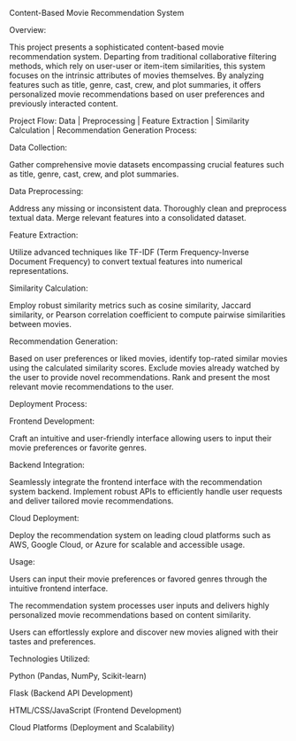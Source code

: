 Content-Based Movie Recommendation System

Overview:

This project presents a sophisticated content-based movie recommendation system. Departing from traditional collaborative filtering methods, which rely on user-user or item-item similarities, this system focuses on the intrinsic attributes of movies themselves. By analyzing features such as title, genre, cast, crew, and plot summaries, it offers personalized movie recommendations based on user preferences and previously interacted content.

Project Flow:
                            Data
                             |
                         Preprocessing
                             |
                    Feature Extraction
                             |
                    Similarity Calculation
                             |
                  Recommendation Generation
Process:

Data Collection:

Gather comprehensive movie datasets encompassing crucial features such as title, genre, cast, crew, and plot summaries.

Data Preprocessing:

Address any missing or inconsistent data.
Thoroughly clean and preprocess textual data.
Merge relevant features into a consolidated dataset.

Feature Extraction:

Utilize advanced techniques like TF-IDF (Term Frequency-Inverse Document Frequency) to convert textual features into numerical representations.

Similarity Calculation:

Employ robust similarity metrics such as cosine similarity, Jaccard similarity, or Pearson correlation coefficient to compute pairwise similarities between movies.

Recommendation Generation:

Based on user preferences or liked movies, identify top-rated similar movies using the calculated similarity scores.
Exclude movies already watched by the user to provide novel recommendations.
Rank and present the most relevant movie recommendations to the user.

Deployment Process:

Frontend Development:

Craft an intuitive and user-friendly interface allowing users to input their movie preferences or favorite genres.

Backend Integration:

Seamlessly integrate the frontend interface with the recommendation system backend.
Implement robust APIs to efficiently handle user requests and deliver tailored movie recommendations.

Cloud Deployment:

Deploy the recommendation system on leading cloud platforms such as AWS, Google Cloud, or Azure for scalable and accessible usage.

Usage:

Users can input their movie preferences or favored genres through the intuitive frontend interface.

The recommendation system processes user inputs and delivers highly personalized movie recommendations based on content similarity.

Users can effortlessly explore and discover new movies aligned with their tastes and preferences.

Technologies Utilized:

Python (Pandas, NumPy, Scikit-learn)

Flask (Backend API Development)

HTML/CSS/JavaScript (Frontend Development)

Cloud Platforms (Deployment and Scalability)

